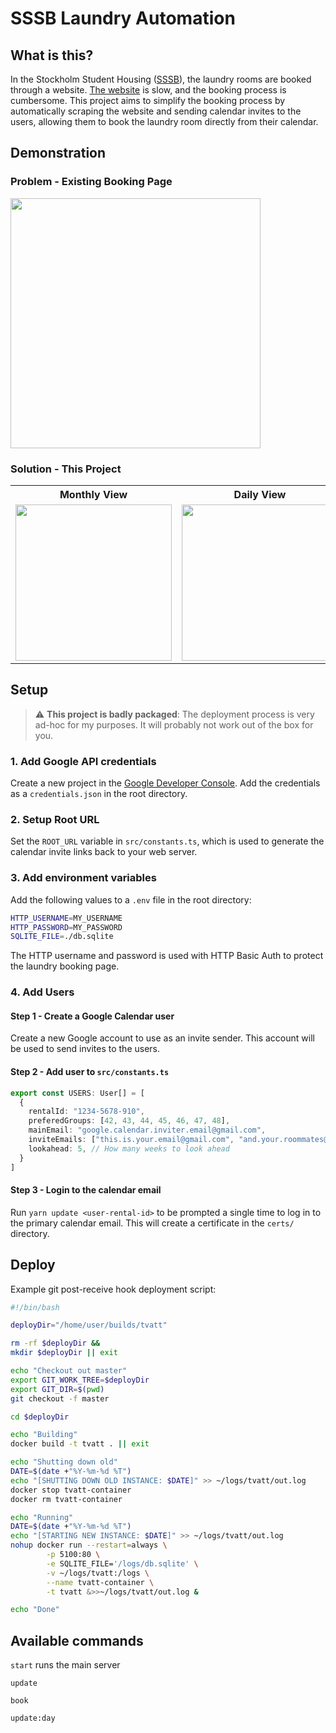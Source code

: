 # SSSB Laundry Automation

## What is this?

In the Stockholm Student Housing ([SSSB](https://sssb.se/)), the laundry rooms are booked through a website.
[The website](https://sssb.aptustotal.se/AptusPortal/Account/Login) is slow, and the booking process is cumbersome.
This project aims to simplify the booking process by automatically scraping the website and sending calendar invites to the users, allowing them to book the laundry room directly from their calendar.

## Demonstration

### Problem - Existing Booking Page

<img src="https://github.com/user-attachments/assets/4d8e61cd-1e1b-4b46-87f9-80c214432245" width="400px">

### Solution - This Project

<table>
  <tr>
    <th>Monthly View</th>
    <th>Daily View</th>
    <th>Laundry Time</th>
    <th>Website Booking</th>
  </tr>
  <tr>
    <td><img src="https://github.com/user-attachments/assets/cfbf772c-711c-4ee4-b4f9-5260735e4ec1" width="250px"></td>
    <td><img src="https://github.com/user-attachments/assets/f294e8c2-7d7a-45c3-97bd-5b2126d0ee58" width="250px"></td>
    <td><img src="https://github.com/user-attachments/assets/756bb493-ba75-4f25-b0b7-aee6f14b6a9e" width="250px"></td>
    <td><img src="https://github.com/user-attachments/assets/fb9433bb-9eaa-403b-9d60-8bafdd1a7772" width="250px"></td>
  </tr>
</table>

## Setup

> ⚠️ **This project is badly packaged**: The deployment process is very ad-hoc for my purposes. It will probably not work out of the box for you.

### 1. Add Google API credentials

Create a new project in the [Google Developer Console](https://console.developers.google.com/).
Add the credentials as a `credentials.json` in the root directory.

### 2. Setup Root URL

Set the `ROOT_URL` variable in `src/constants.ts`, which is used to generate the calendar invite links back to your web server.

### 3. Add environment variables

Add the following values to a `.env` file in the root directory:

```bash
HTTP_USERNAME=MY_USERNAME
HTTP_PASSWORD=MY_PASSWORD
SQLITE_FILE=./db.sqlite
```

The HTTP username and password is used with HTTP Basic Auth to protect the laundry booking page.

### 4. Add Users

#### Step 1 - Create a Google Calendar user

Create a new Google account to use as an invite sender. This account will be used to send invites to the users.

#### Step 2 - Add user to `src/constants.ts`

```typescript
export const USERS: User[] = [
  {
    rentalId: "1234-5678-910",
    preferedGroups: [42, 43, 44, 45, 46, 47, 48],
    mainEmail: "google.calendar.inviter.email@gmail.com",
    inviteEmails: ["this.is.your.email@gmail.com", "and.your.roommates@gmail.com"],
    lookahead: 5, // How many weeks to look ahead
  }
]
```

#### Step 3 - Login to the calendar email

Run `yarn update <user-rental-id>` to be prompted a single time to log in to the primary calendar email.
This will create a certificate in the `certs/` directory.

## Deploy

Example git post-receive hook deployment script:

```bash
#!/bin/bash

deployDir="/home/user/builds/tvatt"

rm -rf $deployDir &&
mkdir $deployDir || exit

echo "Checkout out master"
export GIT_WORK_TREE=$deployDir
export GIT_DIR=$(pwd)
git checkout -f master

cd $deployDir

echo "Building"
docker build -t tvatt . || exit

echo "Shutting down old"
DATE=$(date +"%Y-%m-%d %T")
echo "[SHUTTING DOWN OLD INSTANCE: $DATE]" >> ~/logs/tvatt/out.log
docker stop tvatt-container
docker rm tvatt-container

echo "Running"
DATE=$(date +"%Y-%m-%d %T")
echo "[STARTING NEW INSTANCE: $DATE]" >> ~/logs/tvatt/out.log
nohup docker run --restart=always \
        -p 5100:80 \
        -e SQLITE_FILE='/logs/db.sqlite' \
        -v ~/logs/tvatt:/logs \
        --name tvatt-container \
        -t tvatt &>>~/logs/tvatt/out.log &

echo "Done"
```

## Available commands

`start` runs the main server

`update`

`book`

`update:day`
